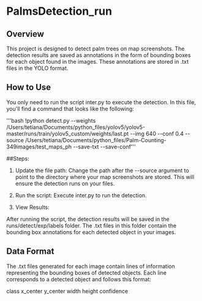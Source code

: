 # PalmsDetection_run
## Overview

This project is designed to detect palm trees on map screenshots. The detection results are saved as annotations in the form of bounding boxes for each object found in the images. These annotations are stored in .txt files in the YOLO format.

## How to Use
You only need to run the script inter.py to execute the detection. In this file, you'll find a command that looks like the following:

'''bash !python detect.py --weights /Users/tetiana/Documents/python_files/yolov5/yolov5-master/runs/train/yolov5_custom/weights/last.pt --img 640 --conf 0.4 --source /Users/tetiana/Documents/python_files/Palm-Counting-349images/test_maps_ph --save-txt --save-conf'''

##Steps:

1. Update the file path: Change the path after the --source argument to point to the directory where your map screenshots are stored. This will ensure the detection runs on your files.

2. Run the script: Execute inter.py to run the detection.

3. View Results:

  After running the script, the detection results will be saved in the runs/detect/exp/labels folder.
  The .txt files in this folder contain the bounding box annotations for each detected object in your images.
  
## Data Format

The .txt files generated for each image contain lines of information representing the bounding boxes of detected objects. Each line corresponds to a detected object and follows this format:

class x_center y_center width height confidence



